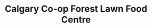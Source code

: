 ---
title: "Calgary Co-op Forest Lawn Food Centre"
url: /calgary/calgary-co-op-forest-lawn-food-centre/
shop: Supermarkt
---